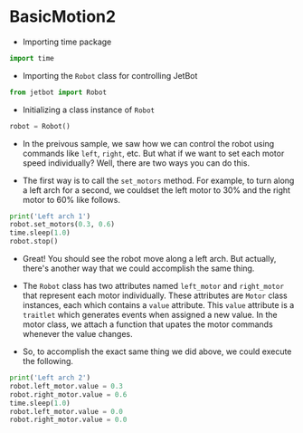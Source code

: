 # **BasicMotion2**

* Importing time package

```python 
import time
```
* Importing the `Robot` class for controlling JetBot

```python
from jetbot import Robot
```

* Initializing a class instance of `Robot`
  
```python
robot = Robot()
```

* In the preivous sample, we saw how we can control the robot using 
commands like `left`, `right`, etc. But what if we want to set 
each motor speed individually? Well, there are two ways you can 
do this.

* The first way is to call the `set_motors` method. For example, to 
turn along a left arch for a second, we couldset the left motor to
30% and the right motor to 60% like follows.

```python
print('Left arch 1')
robot.set_motors(0.3, 0.6)
time.sleep(1.0)
robot.stop()
```
                                    
* Great! You should see the robot move along a left arch. But actually,
there's another way that we could accomplish the same thing.

* The `Robot` class has two attributes named `left_motor` and `right_motor`
that represent each motor individually. These attributes are `Motor` 
class instances, each which contains a `value` attribute. This `value` 
attribute is a `traitlet` which generates events when assigned a new 
value. In the motor class, we attach a function that upates the motor 
commands whenever the value changes.

* So, to accomplish the exact same thing we did above, we could execute the
following.

```python
print('Left arch 2')
robot.left_motor.value = 0.3
robot.right_motor.value = 0.6
time.sleep(1.0)
robot.left_motor.value = 0.0
robot.right_motor.value = 0.0
```
